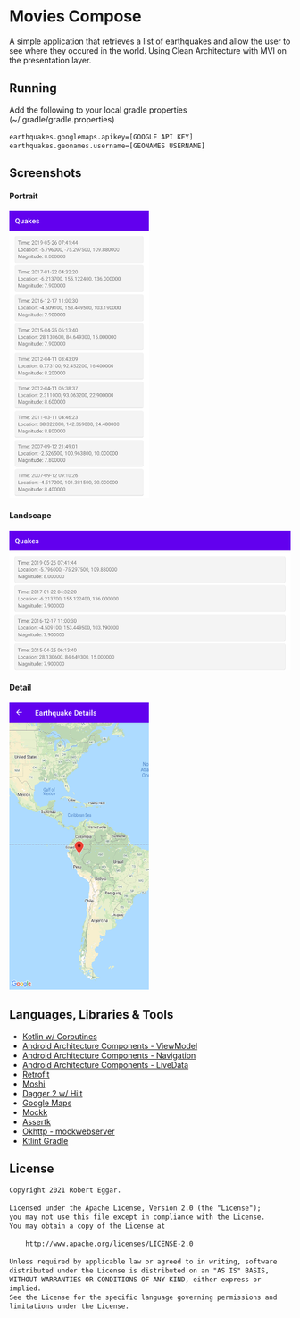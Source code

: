 # Movies Compose
A simple application that retrieves a list of earthquakes and allow the user to see where they occured
in the world. Using Clean Architecture with MVI on the presentation layer.

## Running
Add the following to your local gradle properties (~/.gradle/gradle.properties)
```
earthquakes.googlemaps.apikey=[GOOGLE API KEY]
earthquakes.geonames.username=[GEONAMES USERNAME]
```

## Screenshots
#### Portrait
<img src="assets/portrait.png" width="250">

#### Landscape
<img src="assets/landscape.png" height="250">

#### Detail
<img src="assets/detail.png" width="250">

## Languages, Libraries & Tools
* [Kotlin w/ Coroutines](https://kotlinlang.org/)
* [Android Architecture Components - ViewModel](https://developer.android.com/topic/libraries/architecture/viewmodel.html)
* [Android Architecture Components - Navigation](https://developer.android.com/guide/navigation)
* [Android Architecture Components - LiveData](https://developer.android.com/topic/libraries/architecture/livedata)
* [Retrofit](https://square.github.io/retrofit/)
* [Moshi](https://github.com/square/moshi)
* [Dagger 2 w/ Hilt](http://google.github.io/dagger/)
* [Google Maps](https://developers.google.com/maps/documentation/android-sdk/start)
* [Mockk](https://github.com/mockk/mockk)
* [Assertk](https://github.com/willowtreeapps/assertk)
* [Okhttp - mockwebserver](https://github.com/square/okhttp/tree/master/mockwebserver)
* [Ktlint Gradle](https://github.com/JLLeitschuh/ktlint-gradle)

## License
```
Copyright 2021 Robert Eggar.

Licensed under the Apache License, Version 2.0 (the "License");
you may not use this file except in compliance with the License.
You may obtain a copy of the License at

    http://www.apache.org/licenses/LICENSE-2.0

Unless required by applicable law or agreed to in writing, software
distributed under the License is distributed on an "AS IS" BASIS,
WITHOUT WARRANTIES OR CONDITIONS OF ANY KIND, either express or implied.
See the License for the specific language governing permissions and
limitations under the License.
```